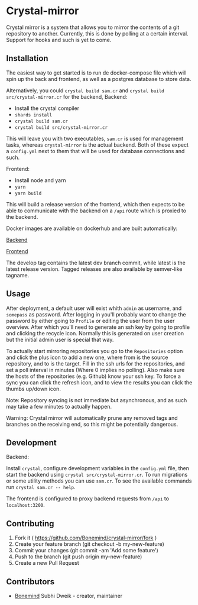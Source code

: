 # Crystal-mirror

Crystal mirror is a system that allows you to mirror the contents of a git
repository to another. Currently, this is done by polling at a certain interval.
Support for hooks and such is yet to come.

## Installation

The easiest way to get started is to run de docker-compose file which will spin
up the back and frontend, as well as a postgres database to store data.

Alternatively, you could `crystal build sam.cr` and `crystal build src/crystal-mirror.cr`
for the backend, 
Backend:

   - Install the crystal compiler
   - `shards install`
   - `crystal build sam.cr`
   - `crystal build src/crystal-mirror.cr`

This will leave you with two executables, `sam.cr` is used for management tasks,
whereas `crystal-mirror` is the actual backend. Both of these expect a `config.yml`
next to them that will be used for database connections and such.

Frontend:
   
   - Install node and yarn
   - `yarn`
   - `yarn build`

This will build a release version of the frontend, which then expects to be able to
communicate with the backend on a `/api` route which is proxied to the backend.

Docker images are available on dockerhub and are built automatically:

[Backend](https://hub.docker.com/r/bonemind/crmirror-backend/)

[Frontend](https://hub.docker.com/r/bonemind/crmirror-frontend/)

The develop tag contains the latest dev branch commit, while latest is the latest release version.
Tagged releases are also available by semver-like tagname.

## Usage

After deployment, a default user will exist whith `admin` as username, and `somepass`
as password. After logging in you'll probably want to change the password by either going
to `Profile` or editing the user from the user overview. After which you'll need to generate
an ssh key by going to profile and clicking the recycle icon. Normally this is generated on
user creation but the initial admin user is special that way.

To actually start mirroring repositories you go to the `Repositories` option and click the plus
icon to add a new one, where from is the source repository, and to is the target. Fill in the ssh
urls for the repositories, and set a poll interval in minutes (Where 0 implies no polling). Also
make sure the hosts of the repositories (e.g. Github) know your ssh key. To force a sync you can click
the refresh icon, and to view the results you can click the thumbs up/down icon.

Note: Repository syncing is not immediate but asynchronous, and as such may take a few minutes
to actually happen.

Warning: Crystal mirror will automatically prune any removed tags and branches on the receiving
end, so this might be potentially dangerous.

## Development

Backend:

Install `crystal`, configure development variables in the `config.yml` file, then start
the backend using `crystal src/crystal-mirror.cr`. To run migrations or some utility methods
you can use `sam.cr`. To see the available commands run `crystal sam.cr -- help`.

The frontend is configured to proxy backend requests from `/api` to `localhost:3200`.

## Contributing

1. Fork it ( https://github.com/Bonemind/crystal-mirror/fork )
2. Create your feature branch (git checkout -b my-new-feature)
3. Commit your changes (git commit -am 'Add some feature')
4. Push to the branch (git push origin my-new-feature)
5. Create a new Pull Request

## Contributors

- [Bonemind](https://github.com/Bonemind) Subhi Dweik - creator, maintainer
